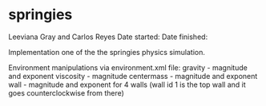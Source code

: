 springies
=========
Leeviana Gray and Carlos Reyes
Date started:
Date finished:

Implementation one of the the springies physics simulation. 

Environment manipulations via environment.xml file:
gravity - magnitude and exponent
viscosity - magnitude
centermass - magnitude and exponent
wall - magnitude and exponent for 4 walls (wall id 1 is the top wall and it goes counterclockwise from there)

